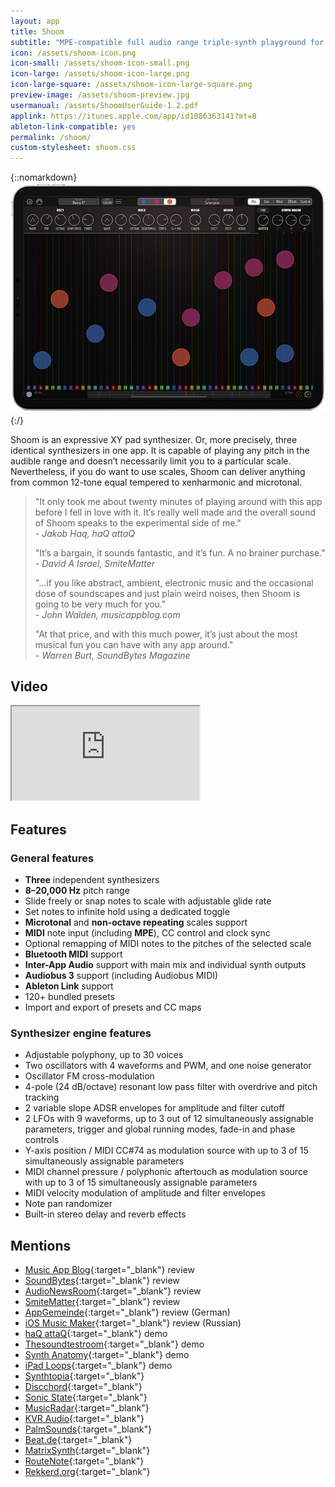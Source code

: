 ```yaml
---
layout: app
title: Shoom
subtitle: "MPE-compatible full audio range triple-synth playground for iPad"
icon: /assets/shoom-icon.png
icon-small: /assets/shoom-icon-small.png
icon-large: /assets/shoom-icon-large.png
icon-large-square: /assets/shoom-icon-large-square.png
preview-image: /assets/shoom-preview.jpg
usermanual: /assets/ShoomUserGuide-1.2.pdf
applink: https://itunes.apple.com/app/id1086363141?mt=8
ableton-link-compatible: yes
permalink: /shoom/
custom-stylesheet: shoom.css
---
```


{::nomarkdown}
<img src="/assets/shoom-screen.png" data-rjs="2" class="img-fluid d-block mx-auto mb-3" alt="Shoom">
{:/}

Shoom is an expressive XY pad synthesizer. Or, more precisely, three identical synthesizers in one app. It is capable of playing any pitch in the audible range and doesn’t necessarily limit you to a particular scale. Nevertheless, if you do want to use scales, Shoom can deliver anything from common 12-tone equal tempered to xenharmonic and microtonal.

> "It only took me about twenty minutes of playing around with this app before I fell in love with it. It’s really well made and the overall sound of Shoom speaks to the experimental side of me."   
> _- Jakob Haq, haQ attaQ_
>
> "It’s a bargain, it sounds fantastic, and it’s fun. A no brainer purchase."   
> _- David A Israel, SmiteMatter_
>
> "...if you like abstract, ambient, electronic music and the occasional dose of soundscapes and just plain weird noises, then Shoom is going to be very much for you."   
> _- John Walden, musicappblog.com_
>
> "At that price, and with this much power, it’s just about the most musical fun you can have with any app around."   
> _- Warren Burt, SoundBytes Magazine_

## Video

<div class="embed-responsive embed-responsive-4by3 mb-3">
  <iframe class="embed-responsive-item" src="https://www.youtube.com/embed/cDOn52FOJAQ?list=PLJaQXsZjUetTkk4nBcxQ_PM0eUbXLsl_L" allowfullscreen></iframe>
</div>

## Features

### General features

*	**Three** independent synthesizers
*	**8–20,000 Hz** pitch range
*	Slide freely or snap notes to scale with adjustable glide rate
*	Set notes to infinite hold using a dedicated toggle
*	**Microtonal** and **non-octave repeating** scales support
*	**MIDI** note input (including **MPE**), CC control and clock sync
*	Optional remapping of MIDI notes to the pitches of the selected scale
*	**Bluetooth MIDI** support
*	**Inter-App Audio** support with main mix and individual synth outputs
*	**Audiobus 3** support (including Audiobus MIDI)
*	**Ableton Link** support
*	120+ bundled presets
*	Import and export of presets and CC maps

### Synthesizer engine features

*	Adjustable polyphony, up to 30 voices
*	Two oscillators with 4 waveforms and PWM, and one noise generator
*	Oscillator FM cross-modulation
*	4-pole (24 dB/octave) resonant low pass filter with overdrive and pitch tracking
*	2 variable slope ADSR envelopes for amplitude and filter cutoff
*	2 LFOs with 9 waveforms, up to 3 out of 12 simultaneously assignable parameters, trigger and global running modes, fade-in and phase controls
*	Y-axis position / MIDI CC#74 as modulation source with up to 3 of 15 simultaneously assignable parameters
*	MIDI channel pressure / polyphonic aftertouch as modulation source with up to 3 of 15 simultaneously assignable parameters
*	MIDI velocity modulation of amplitude and filter envelopes
*	Note pan randomizer
*	Built-in stereo delay and reverb effects

## Mentions

* [Music App Blog](http://musicappblog.com/shoom-review/){:target="_blank"} review
* [SoundBytes](http://soundbytesmag.net/music-tablets-shoom-yuri-turov/){:target="_blank"} review
* [AudioNewsRoom](http://audionewsroom.net/2016/04/shoom-review-a-new-ipad-synth-with-plenty-of-va-va-voom.html){:target="_blank"} review
* [SmiteMatter](https://smitematter.com/2016/05/09/shoom-synthesizer-app-review/){:target="_blank"} review
* [AppGemeinde](http://www.appgemeinde.de/2016/04/review-shoom-synthesizer-fuer-atmosphaerische-flaechen-37878/){:target="_blank"} review (German)
* [iOS Music Maker](http://iosmusicmaker.ru/shoom-synthesizer/){:target="_blank"} review (Russian)
* [haQ attaQ](http://thesoundtestroom.com/shoom/){:target="_blank"} demo
* [Thesoundtestroom](http://thesoundtestroom.com/shoom-synthesizer-demo-for-ipad-brilliant-for-soundscapes-and-drones/){:target="_blank"} demo
* [Synth Anatomy](http://www.synthanatomy.com/2016/04/shoom-for-ipad-is-released.html){:target="_blank"} demo
* [iPad Loops](http://ipadloops.com/yuri-turov-shoom-ipad-factory-presets/){:target="_blank"} demo
* [Synthtopia](http://www.synthtopia.com/content/2016/04/17/new-ipad-synth-shoom-offers-three-synth-engines-microtonal-support/){:target="_blank"}
* [Discchord](http://discchord.com/blog/2016/4/16/shoom-by-yuri-turov.html){:target="_blank"}
* [Sonic State](http://www.sonicstate.com/news/2016/04/18/triple-synth-musical-playground-for-ipad-/){:target="_blank"}
* [MusicRadar](http://www.musicradar.com/news/tech/shoom-is-an-ios-synth-that-wants-you-to-get-out-of-your-harmonic-comfort-zone-637088){:target="_blank"}
* [KVR Audio](http://www.kvraudio.com/news/yuri-turov-launches-shoom-synthesizer-for-ipad-33280){:target="_blank"}
* [PalmSounds](https://palmsounds.net/2016/04/16/shoom-synthesizer-has-arrived/){:target="_blank"}
* [Beat.de](http://www.beat.de/news/shoom-ungewoehnlichen-toenen-10063514.html){:target="_blank"}
* [MatrixSynth](http://www.matrixsynth.com/2016/04/shoom-synthesizer-for-ipad-released.html){:target="_blank"}
* [RouteNote](http://routenote.com/blog/shoom-gives-you-a-triple-synth-playground-for-ipad/){:target="_blank"}
* [Rekkerd.org](http://rekkerd.org/yuri-turov-releases-shoom-synth-for-ipad/){:target="_blank"}
